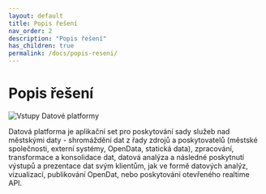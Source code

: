 ```yaml
---
layout: default
title: Popis řešení
nav_order: 2
description: "Popis řešení"
has_children: true
permalink: /docs/popis-reseni/
---
```


# Popis řešení

<img src="/golemio-docs/assets/images/schemas/GolemioDataInput.svg" alt="Vstupy Datové platformy" class="img-highlighted"/>

Datová platforma je aplikační set pro poskytování sady služeb nad městskými daty - shromáždění dat z řady zdrojů a poskytovatelů (městské společnosti, externí systémy, OpenData, statická data), zpracování, transformace a konsolidace dat, datová analýza a následné poskytnutí výstupů a prezentace dat svým klientům, jak ve formě datových analýz, vizualizací, publikování OpenDat, nebo poskytování otevřeného realtime API.
